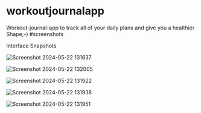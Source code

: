 # workoutjournalapp
Workout-journal-app to track all of your daily plans and give you a healthier Shape;-)
#screenshots


Interface Snapshots

![Screenshot 2024-05-22 131637](https://github.com/ayushharmaa/workoutjournalapp/assets/93790325/21e9f7e4-00bd-4730-807c-8b27722a3796)

![Screenshot 2024-05-22 132005](https://github.com/ayushharmaa/workoutjournalapp/assets/93790325/937c237a-1be0-42fc-bf74-55ce79c4cfc0)

![Screenshot 2024-05-22 131922](https://github.com/ayushharmaa/workoutjournalapp/assets/93790325/b5dad392-246c-4fd3-b4bb-b9d5d374594d)

![Screenshot 2024-05-22 131938](https://github.com/ayushharmaa/workoutjournalapp/assets/93790325/9ea195e8-7d2e-4c86-9b33-a26483c1322e)

![Screenshot 2024-05-22 131951](https://github.com/ayushharmaa/workoutjournalapp/assets/93790325/6f6e708a-6ffc-4bfc-9db1-b228f278ebf7)
